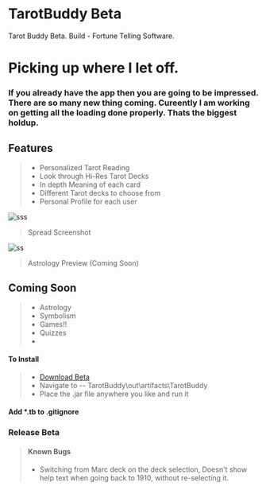 TarotBuddy Beta
==================
Tarot Buddy Beta. Build - Fortune Telling Software.

# Picking up where I let off.
### If you already have the app then you are going to be impressed. There are so many new thing coming. Cureently I am working on getting all the loading done properly. Thats the biggest holdup.

## Features
>* Personalized Tarot Reading
>* Look through Hi-Res Tarot Decks
>* In depth Meaning of each card
>* Different Tarot decks to choose from
>* Personal Profile for each user

![sss](http://www.java-gaming.org/user-generated-content/members/159849/reader-ss.jpg)
> Spread Screenshot



![ss](http://www.java-gaming.org/user-generated-content/members/159849/astropreview.jpg)
> Astrology Preview (Coming Soon)



## Coming Soon
>* Astrology
>* Symbolism
>* Games!!
>* Quizzes
>*


#### To Install
>* [Download Beta](https://github.com/supaFool/TarotBuddy/releases)
>* Navigate to -- TarotBuddy\out\artifacts\TarotBuddy
>* Place the .jar file anywhere you like and run it

#### Add *.tb to .gitignore

### Release Beta
>#### Known Bugs
>* Switching from Marc deck on the deck selection, Doesn't show help text when going back to 1910, without re-selecting it.



